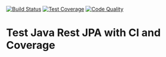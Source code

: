 [![Build Status][ci_img]][ci_link]
[![Test Coverage][cov_img]][cov_link]
[![Code Quality][cq_img]][cq_link]

[ci_link]: https://travis-ci.org/campisano/test_java_rest_jpa
[ci_img]: https://travis-ci.org/campisano/test_java_rest_jpa.svg?branch=master "Build Status"
[cov_link]: https://codecov.io/gh/campisano/test_java_rest_jpa
[cov_img]: https://codecov.io/gh/campisano/test_java_rest_jpa/branch/master/graph/badge.svg "Test Coverage"
[cq_link]: https://lgtm.com/projects/g/campisano/test_java_rest_jpa/context:java
[cq_img]: https://img.shields.io/lgtm/grade/java/g/campisano/test_java_rest_jpa.svg?logo=lgtm&logoWidth=18 "Code Quality"

# Test Java Rest JPA with CI and Coverage
